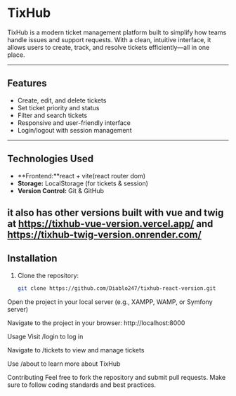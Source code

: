 # TixHub

TixHub is a modern ticket management platform built to simplify how teams handle issues and support requests. With a clean, intuitive interface, it allows users to create, track, and resolve tickets efficiently—all in one place.

---

## Features

- Create, edit, and delete tickets  
- Set ticket priority and status  
- Filter and search tickets  
- Responsive and user-friendly interface  
- Login/logout with session management  

---

## Technologies Used

- **Frontend:**react + vite(react router dom)
- **Storage:** LocalStorage (for tickets & session)  
- **Version Control:** Git & GitHub  

it also has other versions built with vue and twig  at   https://tixhub-vue-version.vercel.app/  and  https://tixhub-twig-version.onrender.com/
---



## Installation

1. Clone the repository:
   ```bash
   git clone https://github.com/Diablo247/tixhub-react-version.git
Open the project in your local server (e.g., XAMPP, WAMP, or Symfony server)

Navigate to the project in your browser: http://localhost:8000

Usage
Visit /login to log in

Navigate to /tickets to view and manage tickets

Use /about to learn more about TixHub

Contributing
Feel free to fork the repository and submit pull requests. Make sure to follow coding standards and best practices.

